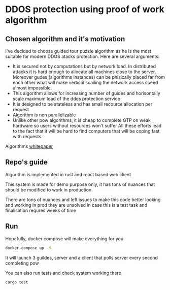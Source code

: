 # DDOS protection using proof of work algorithm
## Chosen algorithm and it's motivation
I've decided to choose guided tour puzzle algorithm as he is the most suitable for modern DDOS atacks protection.
Here are several arguments:
* It is secured not by computations but by network load. In distributed attacks it is hard enough 
to allocate all machines close to the server. Moreover gudes (algorithms instances) can be phisically placed far from 
each other what will make vertical scailing the network access speed almost impossible.
* This algorithm allows for increasing number of guides and horisontally scale maximum load of the ddos protection service
* It is designed to be stateless and has small recource allocation per request
* Algorithm is non parallelizable
* Unlike other pow algorithms, it is cheap to complete GTP on weak hardware so users without resources won't suffer
All these efforts lead to the fact that it will be hard to find computers that will be coping fast with requests.

Algorithms [whitepaper](https://people.cs.pitt.edu/~adamlee/pubs/2012/abliz2012ijas.pdf)

## Repo's guide

Algorithm is implemented in rust and react based web client

This system is made for demo purpose only, it has tons of nuances 
that should be modified to work in production

There are tons of nuances and left issues to make this code better looking and working in prod
they are unsolved in case this is a test task and finalisation requres weeks of time

## Run 

Hopefully, docker compose will make everything for you
```sh
docker-compose up -d 
```
It will launch 3 guildes, server and a client that polls server every second completing pow 

You can also run tests and check system working there
```sh
cargo test
```
